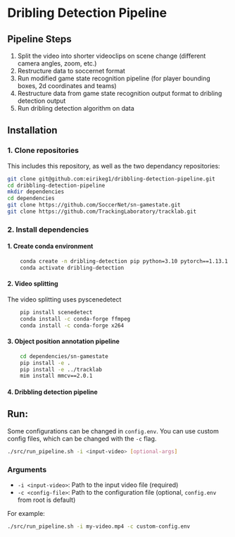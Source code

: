 # Dribling Detection Pipeline

## Pipeline Steps

1. Split the video into shorter videoclips on scene change (different camera angles, zoom, etc.)
2. Restructure data to soccernet format
3. Run modified game state recognition pipeline (for player bounding boxes, 2d coordinates and teams)
4. Restructure data from game state recognition output format to dribling detection output
5. Run dribling detection algorithm on data

## Installation

### 1. Clone repositories
This includes this repository, as well as the two dependancy repositories:
```bash
git clone git@github.com:eirikeg1/dribbling-detection-pipeline.git
cd dribbling-detection-pipeline
mkdir dependencies
cd dependencies
git clone https://github.com/SoccerNet/sn-gamestate.git
git clone https://github.com/TrackingLaboratory/tracklab.git
```

### 2. Install dependencies

#### 1. Create conda environment
```bash
    conda create -n dribling-detection pip python=3.10 pytorch==1.13.1 torchvision==0.14.1 pytorch-cuda=11.7 -c pytorch -c nvidia -y
    conda activate dribling-detection
```

#### 2. Video splitting
The video splitting uses pyscenedetect
```bash
    pip install scenedetect
    conda install -c conda-forge ffmpeg
    conda install -c conda-forge x264
```

#### 3. Object position annotation pipeline
```bash
    cd dependencies/sn-gamestate
    pip install -e .
    pip install -e ../tracklab
    mim install mmcv==2.0.1
```

#### 4. Dribbling detection pipeline

## Run:

Some configurations can be changed in `config.env`. You can use custom config files, which can be
changed with the `-c` flag.

```bash
./src/run_pipeline.sh -i <input-video> [optional-args]
```

### Arguments
- `-i <input-video>`: Path to the input video file (required)
- `-c <config-file>`: Path to the configuration file (optional, `config.env` from root is default)

For example:
```bash
./src/run_pipeline.sh -i my-video.mp4 -c custom-config.env
```

